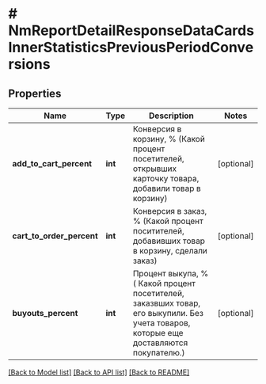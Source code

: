 # # NmReportDetailResponseDataCardsInnerStatisticsPreviousPeriodConversions

## Properties

Name | Type | Description | Notes
------------ | ------------- | ------------- | -------------
**add_to_cart_percent** | **int** | Конверсия в корзину, % (Какой процент посетителей, открывших карточку товара, добавили товар в корзину) | [optional]
**cart_to_order_percent** | **int** | Конверсия в заказ, % (Какой процент поситителей, добавивших товар в корзину, сделали заказ) | [optional]
**buyouts_percent** | **int** | Процент выкупа, % ( Какой процент посетителей, заказвших товар, его выкупили. Без учета товаров, которые еще доставляются покупателю.) | [optional]

[[Back to Model list]](../../README.md#models) [[Back to API list]](../../README.md#endpoints) [[Back to README]](../../README.md)
